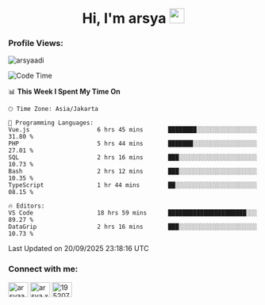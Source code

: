<h1 align="center">Hi, I'm arsya 
  <img src="https://media.giphy.com/media/hvRJCLFzcasrR4ia7z/giphy.gif" width="30px"/>
</h1>

<p align="left"> <h3>Profile Views:</h3> <img src="https://komarev.com/ghpvc/?username=arsyaadi&label=Profile%20views&color=0e75b6&style=flat" alt="arsyaadi" /> </p>

<!--START_SECTION:waka-->
![Code Time](http://img.shields.io/badge/Code%20Time-4%2C491%20hrs%208%20mins-blue)

📊 **This Week I Spent My Time On** 

```text
🕑︎ Time Zone: Asia/Jakarta

💬 Programming Languages: 
Vue.js                   6 hrs 45 mins       ████████░░░░░░░░░░░░░░░░░   31.80 % 
PHP                      5 hrs 44 mins       ███████░░░░░░░░░░░░░░░░░░   27.01 % 
SQL                      2 hrs 16 mins       ███░░░░░░░░░░░░░░░░░░░░░░   10.73 % 
Bash                     2 hrs 12 mins       ███░░░░░░░░░░░░░░░░░░░░░░   10.35 % 
TypeScript               1 hr 44 mins        ██░░░░░░░░░░░░░░░░░░░░░░░   08.15 % 

🔥 Editors: 
VS Code                  18 hrs 59 mins      ██████████████████████░░░   89.27 % 
DataGrip                 2 hrs 16 mins       ███░░░░░░░░░░░░░░░░░░░░░░   10.73 % 
```


 Last Updated on 20/09/2025 23:18:16 UTC
<!--END_SECTION:waka-->

<!-- - 📫 How to reach me **itsme@arsyaadi.software** -->


<h3 align="left">Connect with me:</h3>
<p align="left">
<a href="https://linkedin.com/in/arsyaadi" target="blank"><img align="center" src="https://raw.githubusercontent.com/rahuldkjain/github-profile-readme-generator/master/src/images/icons/Social/linked-in-alt.svg" alt="arsyaadi" height="30" width="40" /></a>
<a href="https://fb.com/arsya.xkz" target="blank"><img align="center" src="https://raw.githubusercontent.com/rahuldkjain/github-profile-readme-generator/master/src/images/icons/Social/facebook.svg" alt="arsya.xkz" height="30" width="40" /></a>
<a href="https://stackoverflow.com/users/19520749" target="blank"><img align="center" src="https://raw.githubusercontent.com/rahuldkjain/github-profile-readme-generator/master/src/images/icons/Social/stack-overflow.svg" alt="19520749" height="30" width="40" /></a>
</p>
